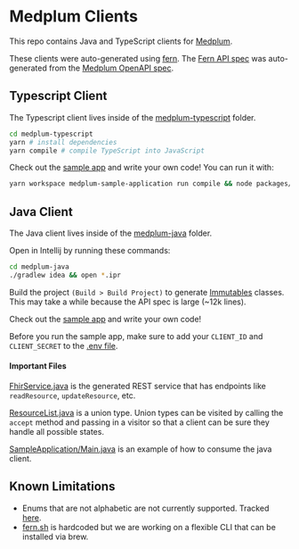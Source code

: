 # Medplum Clients

This repo contains Java and TypeScript clients for [Medplum](https://www.medplum.com/).

These clients were auto-generated using [fern](https://github.com/fern-api/fern). The [Fern API spec](./api/fhir.yml) was auto-generated from the [Medplum OpenAPI spec](https://api.medplum.com/openapi.json).

## Typescript Client

The Typescript client lives inside of the [medplum-typescript](./medplum-typescript) folder.

```bash
cd medplum-typescript
yarn # install dependencies
yarn compile # compile TypeScript into JavaScript
```

Check out the [sample app](./medplum-typescript/packages/medplum-sample-application/src/index.ts) and write your own code! You can run it with:

```bash
yarn workspace medplum-sample-application run compile && node packages/medplum-sample-application/lib/index.js
```

## Java Client

The Java client lives inside of the [medplum-java](./medplum-java) folder.

Open in Intellij by running these commands:

```bash
cd medplum-java
./gradlew idea && open *.ipr
```

Build the project `(Build > Build Project)` to generate [Immutables](https://immutables.github.io/) classes. This may take a while because the API spec is large (~12k lines).

Check out the [sample app](./medplum-java/medplum-sample-application/src/main/java/com/sample/Main.java) and write your own code! 

Before you run the sample app, make sure to add your `CLIENT_ID` and `CLIENT_SECRET` to the [.env file](./medplum-java/medplum-sample-application/.env).


#### Important Files

[FhirService.java](./medplum-java/medplum-java-client/src/generated/java/com/medplum/services/fhir/FhirService.java) is the generated REST service that has endpoints like `readResource`, `updateResource`, etc.

[ResourceList.java](./medplum-java/medplum-java-client/src/generated/java/com/medplum/types/fhir/ResourceList.java) is a union type. Union types can be visited by calling the `accept` method and passing in a visitor so that a client can be sure they handle all possible states.

[SampleApplication/Main.java](./medplum-sample-application//src/main/java/com/sample/Main.java) is an example of how to consume the java client.

## Known Limitations

- Enums that are not alphabetic are not currently supported. Tracked [here](https://github.com/fern-api/fern/issues/62).
- [fern.sh](/fern.sh) is hardcoded but we are working on a flexible CLI that can be installed via brew.
